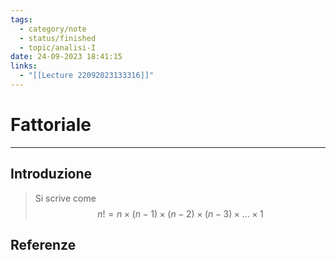 ```yaml
---
tags:
  - category/note
  - status/finished
  - topic/analisi-I
date: 24-09-2023 18:41:15
links:
  - "[[Lecture 22092023133316]]"
---
```

# Fattoriale
---
## Introduzione
> Si scrive come
> $$n! = n \times (n-1) \times (n-2) \times (n-3) \times ... \times 1$$

## Referenze